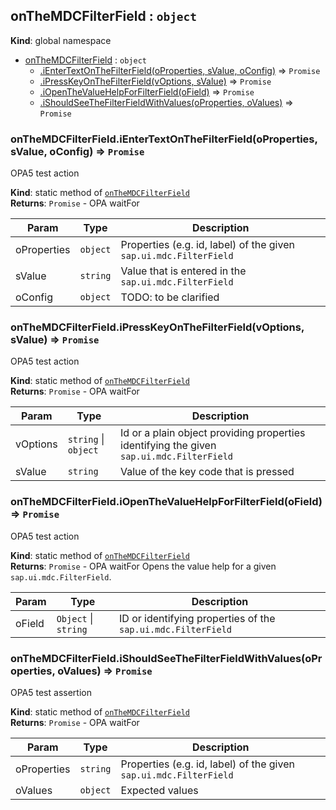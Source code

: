 <a name="onTheMDCFilterField"></a>

## onTheMDCFilterField : <code>object</code>
**Kind**: global namespace  

* [onTheMDCFilterField](#onTheMDCFilterField) : <code>object</code>
    * [.iEnterTextOnTheFilterField(oProperties, sValue, oConfig)](#onTheMDCFilterField.iEnterTextOnTheFilterField) ⇒ <code>Promise</code>
    * [.iPressKeyOnTheFilterField(vOptions, sValue)](#onTheMDCFilterField.iPressKeyOnTheFilterField) ⇒ <code>Promise</code>
    * [.iOpenTheValueHelpForFilterField(oField)](#onTheMDCFilterField.iOpenTheValueHelpForFilterField) ⇒ <code>Promise</code>
    * [.iShouldSeeTheFilterFieldWithValues(oProperties, oValues)](#onTheMDCFilterField.iShouldSeeTheFilterFieldWithValues) ⇒ <code>Promise</code>

<a name="onTheMDCFilterField.iEnterTextOnTheFilterField"></a>

### onTheMDCFilterField.iEnterTextOnTheFilterField(oProperties, sValue, oConfig) ⇒ <code>Promise</code>
OPA5 test action

**Kind**: static method of [<code>onTheMDCFilterField</code>](#onTheMDCFilterField)  
**Returns**: <code>Promise</code> - OPA waitFor  

| Param | Type | Description |
| --- | --- | --- |
| oProperties | <code>object</code> | Properties (e.g. id, label) of the given <code>sap.ui.mdc.FilterField</code> |
| sValue | <code>string</code> | Value that is entered in the <code>sap.ui.mdc.FilterField</code> |
| oConfig | <code>object</code> | TODO: to be clarified |

<a name="onTheMDCFilterField.iPressKeyOnTheFilterField"></a>

### onTheMDCFilterField.iPressKeyOnTheFilterField(vOptions, sValue) ⇒ <code>Promise</code>
OPA5 test action

**Kind**: static method of [<code>onTheMDCFilterField</code>](#onTheMDCFilterField)  
**Returns**: <code>Promise</code> - OPA waitFor  

| Param | Type | Description |
| --- | --- | --- |
| vOptions | <code>string</code> \| <code>object</code> | Id or a plain object providing properties identifying the given <code>sap.ui.mdc.FilterField</code> |
| sValue | <code>string</code> | Value of the key code that is pressed |

<a name="onTheMDCFilterField.iOpenTheValueHelpForFilterField"></a>

### onTheMDCFilterField.iOpenTheValueHelpForFilterField(oField) ⇒ <code>Promise</code>
OPA5 test action

**Kind**: static method of [<code>onTheMDCFilterField</code>](#onTheMDCFilterField)  
**Returns**: <code>Promise</code> - OPA waitFor
Opens the value help for a given <code>sap.ui.mdc.FilterField</code>.  

| Param | Type | Description |
| --- | --- | --- |
| oField | <code>Object</code> \| <code>string</code> | ID or identifying properties of the <code>sap.ui.mdc.FilterField</code> |

<a name="onTheMDCFilterField.iShouldSeeTheFilterFieldWithValues"></a>

### onTheMDCFilterField.iShouldSeeTheFilterFieldWithValues(oProperties, oValues) ⇒ <code>Promise</code>
OPA5 test assertion

**Kind**: static method of [<code>onTheMDCFilterField</code>](#onTheMDCFilterField)  
**Returns**: <code>Promise</code> - OPA waitFor  

| Param | Type | Description |
| --- | --- | --- |
| oProperties | <code>string</code> | Properties (e.g. id, label) of the given <code>sap.ui.mdc.FilterField</code> |
| oValues | <code>object</code> | Expected values |

